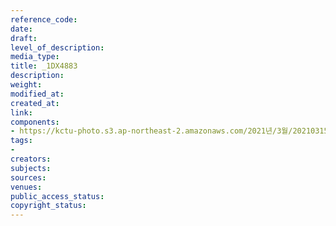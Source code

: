 ```yaml
---
reference_code: 
date: 
draft: 
level_of_description: 
media_type: 
title: _1DX4883
description: 
weight: 
modified_at: 
created_at: 
link: 
components:
- https://kctu-photo.s3.ap-northeast-2.amazonaws.com/2021년/3월/20210315_'거침없는+민주노총!+110만의+총파업'+2021년+민주노총+투쟁선포+기자회견/_1DX4883.jpg
tags:
- 
creators: 
subjects: 
sources: 
venues: 
public_access_status: 
copyright_status: 
---
```

